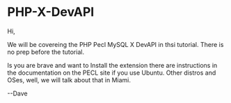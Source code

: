 # PHP-X-DevAPI

Hi,

We will be covereing the PHP Pecl MySQL X DevAPI in thsi tutorial.  There is no prep before the tutorial.

Is you are brave and want to Install the extension there are instructions in the documentation on the PECL site if you use Ubuntu.
Other distros and OSes, well, we will talk about that in Miami.

--Dave
